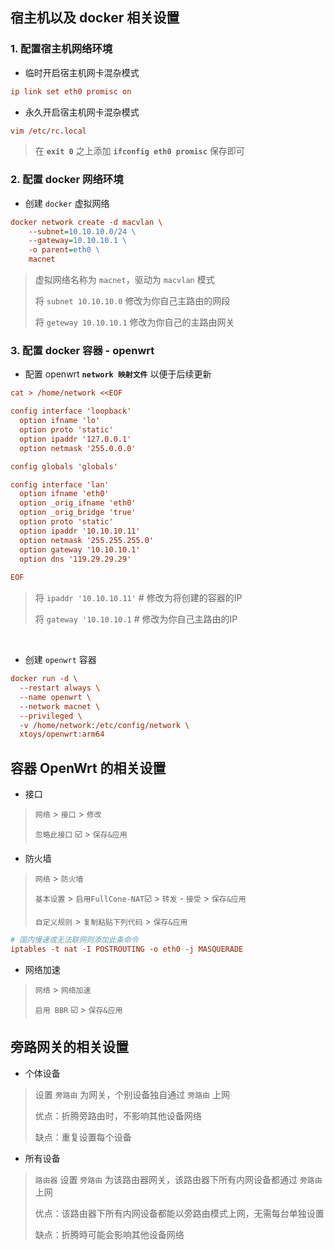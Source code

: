 ## 宿主机以及 docker 相关设置

### 1. 配置宿主机网络环境

- 临时开启宿主机网卡混杂模式
```ini
ip link set eth0 promisc on
```
- 永久开启宿主机网卡混杂模式
```ini
vim /etc/rc.local
```
> 在 **`exit 0`** 之上添加 **`ifconfig eth0 promisc`** 保存即可

### 2. 配置 docker 网络环境

- 创建 `docker` 虚拟网络
```ini
docker network create -d macvlan \
    --subnet=10.10.10.0/24 \
    --gateway=10.10.10.1 \
    -o parent=eth0 \
    macnet
```
> 虚拟网络名称为 `macnet`，驱动为 `macvlan` 模式  
> 
> 将 `subnet 10.10.10.0`  修改为你自己主路由的网段  
> 
> 将 `geteway 10.10.10.1` 修改为你自己的主路由网关


### 3. 配置 docker 容器 - openwrt 

- 配置 openwrt **`network 映射文件`** 以便于后续更新

```ini
cat > /home/network <<EOF

config interface 'loopback'
  option ifname 'lo'
  option proto 'static'
  option ipaddr '127.0.0.1'
  option netmask '255.0.0.0'

config globals 'globals'

config interface 'lan'
  option ifname 'eth0'
  option _orig_ifname 'eth0'
  option _orig_bridge 'true'
  option proto 'static'
  option ipaddr '10.10.10.11'
  option netmask '255.255.255.0'
  option gateway '10.10.10.1'
  option dns '119.29.29.29'
  
EOF
```
> 将 `ipaddr '10.10.10.11'`  # 修改为将创建的容器的IP  
> 
> 将 `gateway '10.10.10.1`   # 修改为你自己主路由的IP  

</br>

- 创建 `openwrt` 容器
```ini
docker run -d \
  --restart always \
  --name openwrt \
  --network macnet \
  --privileged \
  -v /home/network:/etc/config/network \
  xtoys/openwrt:arm64
```

## 容器 OpenWrt 的相关设置

- 接口

> `网络` > `接口` > `修改`  
> 
> `忽略此接口` ☑️ > `保存&应用` 

- 防火墙

> `网络` > `防火墙`  
> 
> `基本设置` > `启用FullCone-NAT`☑️ > `转发` - `接受`  > `保存&应用`  
> 
>  `自定义规则` >  `复制粘贴下列代码` > `保存&应用` 
```ini
# 国内慢速或无法联网则添加此条命令
iptables -t nat -I POSTROUTING -o eth0 -j MASQUERADE
```

- 网络加速

> `网络` > `网络加速`  
> 
> `启用 BBR` ☑️ > `保存&应用` 


## 旁路网关的相关设置

- 个体设备 

> 设置 `旁路由` 为网关，个别设备独自通过 `旁路由` 上网
> 
> 优点：折腾旁路由时，不影响其他设备网络  
> 
> 缺点：重复设置每个设备  

- 所有设备 

>  `路由器` 设置 `旁路由` 为该路由器网关，该路由器下所有内网设备都通过 `旁路由` 上网
> 
> 优点：该路由器下所有内网设备都能以旁路由模式上网，无需每台单独设置
> 
> 缺点：折腾時可能会影响其他设备网络